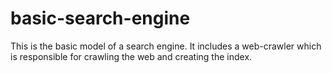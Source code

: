 basic-search-engine
===================

This is the basic model of a search engine. It includes a web-crawler which is responsible for crawling the web and creating the index.